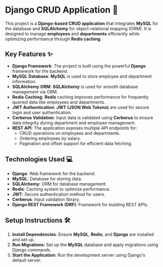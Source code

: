 # **Django CRUD Application** 🚀

This project is a **Django-based CRUD application** that integrates **MySQL** for the database and **SQLAlchemy** for object-relational mapping (ORM). It is designed to manage **employees** and **departments** efficiently while optimizing performance through **Redis caching**.

## **Key Features** ✨

- **Django Framework**: The project is built using the powerful **Django** framework for the backend.
- **MySQL Database**: **MySQL** is used to store employee and department information.
- **SQLAlchemy ORM**: **SQLAlchemy** is used for smooth database management via ORM.
- **Redis Caching**: **Redis** caching improves performance for frequently queried data like employees and departments.
- **JWT Authentication**: **JWT (JSON Web Tokens)** are used for secure login and user authentication.
- **Cerberus Validation**: Input data is validated using **Cerberus** to ensure data integrity during department and employee management.
- **REST API**: The application exposes multiple API endpoints for:
  - CRUD operations on employees and departments.
  - Ordering employees by salary.
  - Pagination and offset support for efficient data fetching.

## **Technologies Used** 💻

- **Django**: Web framework for the backend.
- **MySQL**: Database for storing data.
- **SQLAlchemy**: ORM for database management.
- **Redis**: Caching system to optimize performance.
- **JWT**: Secure authentication method for users.
- **Cerberus**: Input validation library.
- **Django REST Framework (DRF)**: Framework for building REST APIs.

## **Setup Instructions** 🛠

1. **Install Dependencies**: Ensure **MySQL**, **Redis**, and **Django** are installed and set up.
2. **Run Migrations**: Set up the **MySQL** database and apply migrations using Django commands.
3. **Start the Application**: Run the development server using Django's default server.




